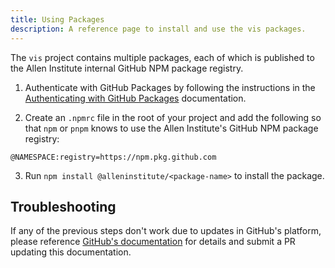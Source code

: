 ```yaml
---
title: Using Packages
description: A reference page to install and use the vis packages.
---
```


The `vis` project contains multiple packages, each of which is published to the Allen Institute internal GitHub NPM package registry.

1. Authenticate with GitHub Packages by following the instructions in the [Authenticating with GitHub Packages](authenticating.md) documentation.

2. Create an `.npmrc` file in the root of your project and add the following so that `npm` or `pnpm` knows to use the Allen Institute's GitHub NPM package registry:

```
@NAMESPACE:registry=https://npm.pkg.github.com
```

3. Run `npm install @alleninstitute/<package-name>` to install the package.

## Troubleshooting

If any of the previous steps don't work due to updates in GitHub's platform, please reference [GitHub's documentation](https://docs.github.com/en/packages/working-with-a-github-packages-registry/working-with-the-npm-registry) for details and submit a PR updating this documentation.
